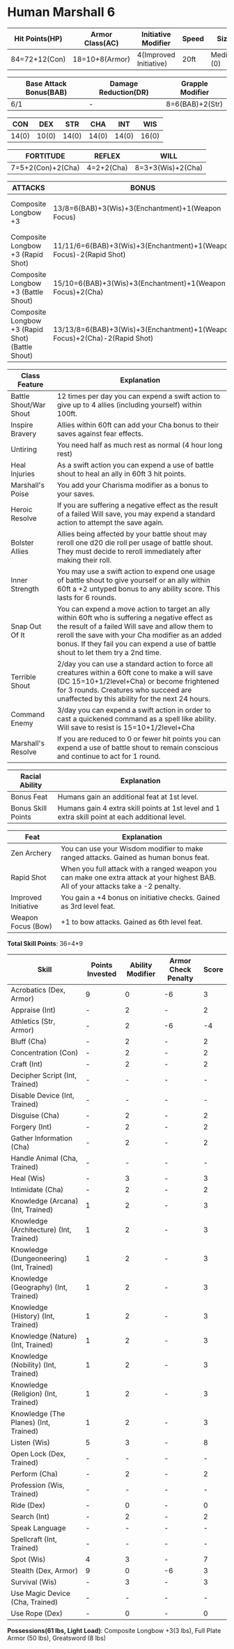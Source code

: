# Human Marshall 6

Hit Points(HP) | Armor Class(AC) | Initiative Modifier | Speed | Size
-------------- | --------------- | ------------------- | ----- | ----
84=72+12(Con)  | 18=10+8(Armor)  | 4(Improved Initiative)| 20ft| Medium (0)

Base Attack Bonus(BAB) | Damage Reduction(DR) | Grapple Modifier
---------------------  | -------------------- | ----------------
6/1                    | -                    | 8=6(BAB)+2(Str)

CON   | DEX   | STR   | CHA   | INT   | WIS 
---   | ---   | ---   | ---   | -     | ------- 
14(0) | 10(0) | 14(0) | 14(0) | 14(0) | 16(0) 

FORTITUDE | REFLEX | WILL
--------- | ------ | ----
7=5+2(Con)+2(Cha)| 4=2+2(Cha)| 8=3+3(Wis)+2(Cha)

ATTACKS | BONUS | DAMAGE | CRITICAL | NOTES
------- | ----- | ------ | -------- | -----
Composite Longbow +3 | 13/8=6(BAB)+3(Wis)+3(Enchantment)+1(Weapon Focus) | 1d8+5(2(Str)+3(Enchantment)) | 20/x3 | +3 Enchantment Bonus to attack/damage
Composite Longbow +3 (Rapid Shot)| 11/11/6=6(BAB)+3(Wis)+3(Enchantment)+1(Weapon Focus)-2(Rapid Shot) | - | - | -
Composite Longbow +3 (Battle Shout) | 15/10=6(BAB)+3(Wis)+3(Enchantment)+1(Weapon Focus)+2(Cha) | 1d8+7(2(Str)+3(Enchantment)+2(Int)) | - | -
Composite Longbow +3 (Rapid Shot) (Battle Shout)| 13/13/8=6(BAB)+3(Wis)+3(Enchantment)+1(Weapon Focus)+2(Cha)-2(Rapid Shot) | - | - | -

Class Feature | Explanation
------------- | -----------
Battle Shout/War Shout| 12 times per day you can expend a swift action to give up to 4 allies (including yourself) within 100ft.
Inspire Bravery    | Allies within 60ft can add your Cha bonus to their saves against fear effects.
Untiring           | You need half as much rest as normal (4 hour long rest)
Heal Injuries      | As a swift action you can expend a use of battle shout to heal an ally in 60ft 3 hit points.
Marshall's Poise   | You add your Charisma modifier as a bonus to your saves.
Heroic Resolve     | If you are suffering a negative effect as the result of a failed Will save, you may expend a standard action to attempt the save again.
Bolster Allies     | Allies being affected by your battle shout may reroll one d20 die roll per usage of battle shout. They must decide to reroll immediately after making their roll.
Inner Strength     | You may use a swift action to expend one usage of battle shout to give yourself or an ally within 60ft a +2 untyped bonus to any ability score. This lasts for 6 rounds.
Snap Out Of It     | You can expend a move action to target an ally within 60ft who is suffering a negative effect as the result of a failed Will save and allow them to reroll the save with your Cha modifier as an added bonus. If they fail you can expend a use of battle shout to let them try a 2nd time.
Terrible Shout     | 2/day you can use a standard action to force all creatures within a 60ft cone to make a will save (DC 15=10+1/2level+Cha) or become frightened for 3 rounds. Creatures who succeed are unaffected by this ability for the next 24 hours.
Command Enemy      | 3/day you can expend a swift action in order to cast a quickened command as a spell like ability. Will save to resist is 15=10+1/2level+Cha
Marshall's Resolve | If you are reduced to 0 or fewer hit points you can expend a use of battle shout to remain conscious and continue to act for 1 round.

Racial Ability| Explanation
------------- | -----------
Bonus Feat | Humans gain an additional feat at 1st level.
Bonus Skill Points | Humans gain 4 extra skill points at 1st level and 1 extra skill point at each additional level.


Feat | Explanation
----- | -----------
Zen Archery         | You can use your Wisdom modifier to make ranged attacks. Gained as human bonus feat.
Rapid Shot          | When you full attack with a ranged weapon you can make one extra attack at your highest BAB. All of your attacks take a -2 penalty.
Improved Initiative | You gain a +4 bonus on initiative checks. Gained as 3rd level feat.
Weapon Focus (Bow) | +1 to bow attacks. Gained as 6th level feat.

**Total Skill Points**: 36=4*9

Skill | Points Invested | Ability Modifier | Armor Check Penalty | Score
----- | --------------- | ---------------- | ------------------- | -----
Acrobatics (Dex, Armor) | 9      | 0       | -6 | 3
Appraise (Int) | -      | 2                | - | 2
Athletics (Str, Armor) | -      | 2        | -6 | -4
Bluff (Cha)    | -      | 2                | - | 2
Concentration (Con)| -  | 2                | - | 2
Craft (Int)        | -  | 2                | - | 2
Decipher Script (Int, Trained)| -| -       | - | -
Disable Device (Int, Trained)| - | -       | - | -
Disguise (Cha)      | - | 2                | - | 2
Forgery (Int)       | - | 2                | - | 2
Gather Information (Cha) | - | 2           | - | 2
Handle Animal (Cha, Trained) | -  | -      | - | -
Heal (Wis)          | -  | 3               | - | 3
Intimidate (Cha)    | -  | 2               | - | 2
Knowledge (Arcana) (Int, Trained)     | 1  | 2               | - | 3
Knowledge (Architecture) (Int, Trained)     | 1  | 2               | - | 3
Knowledge (Dungeoneering) (Int, Trained)     | 1  | 2               | - | 3
Knowledge (Geography) (Int, Trained)     | 1  | 2               | - | 3
Knowledge (History) (Int, Trained)     | 1  | 2               | - | 3
Knowledge (Nature) (Int, Trained)     | 1  | 2               | - | 3
Knowledge (Nobility) (Int, Trained)     | 1  | 2               | - | 3
Knowledge (Religion) (Int, Trained)     | 1  | 2               | - | 3
Knowledge (The Planes) (Int, Trained)     | 1  | 2               | - | 3
Listen (Wis)        | 5  | 3               | - | 8
Open Lock (Dex, Trained) | - | -           | - | -
Perform (Cha)   | - | 2                    | - | 2
Profession (Wis, Trained)| - | -           | - | -
Ride (Dex)      | - | 0                    | - | 0
Search (Int)    | - | 2                    | - | 2
Speak Language | - | -                     | - | -
Spellcraft (Int, Trained) | - | -          | - | -
Spot (Wis)       | 4 | 3                   | - | 7
Stealth (Dex, Armor)| 9 | 0                | -6 | 3
Survival (Wis)   | - | 3                   | - | 3
Use Magic Device (Cha, Trained) | - | -    | - | -
Use Rope (Dex)         | - | 0             | - | 0

**Possessions(61 lbs, Light Load)**: Composite Longbow +3(3 lbs), Full Plate Armor (50 lbs), Greatsword (8 lbs)